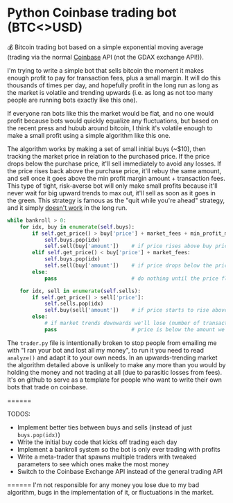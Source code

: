 # Python Coinbase trading bot (BTC<>USD)
:moneybag: Bitcoin trading bot based on a simple exponential moving average (trading via the normal [Coinbase](https://www.coinbase.com/) API (not the GDAX exchange API!)).

I'm trying to write a simple bot that sells bitcoin the moment it makes enough profit to pay for transaction fees, plus a small margin.
It will do this thousands of times per day, and hopefully profit in the long run as long as the market is volatile and trending upwards (i.e. as long as not too many people are running bots exactly like this one).

If everyone ran bots like this the market would be flat, and no one would profit because bots would quickly equalize any fluctuations, but based on the recent press and hubub around bitcoin, I think it's volatile enough to make a small profit using a simple algorithm like this one.

The algorithm works by making a set of small initial buys (~$10), then tracking the market price in relation to the purchased price.
If the price drops below the purchase price, it'll sell immediately to avoid any losses.
If the price rises back above the purchase price, it'll rebuy the same amount, and sell once it goes above the min profit margin amount + transaction fees.  This type of tight, risk-averse bot will only make small profits because it'll never wait for big upward trends to max out, it'll sell as soon as it goes in the green.  This strategy is famous as the "quit while you're ahead" strategy,  and it simply [doesn't work](https://gist.github.com/pirate/eac582480aa34b5adda9e6adc1878190) in the long run.

```python
while bankroll > 0:
    for idx, buy in enumerate(self.buys):
        if self.get_price() > buy['price'] + market_fees + min_profit_margin:
            self.buys.pop(idx)
            self.sell(buy['amount'])    # if price rises above buy price + market fees by a certain amount, sell early and reap the tiny profits
        elif self.get_price() < buy['price'] + market_fees:
            self.buys.pop(idx)
            self.sell(buy['amount'])    # if price drops below the price it was bought at, sell immediately to minimize losses
        else:
            pass                        # do nothing until the price fluctuates enough to make more of a difference

    for idx, sell in enumerate(self.sells):
        if self.get_price() > sell['price']:
            self.sells.pop(idx)
            self.buy(sell['amount'])    # if price starts to rise above the amount we sold it for, rebuy the same amount
        else:
            # if market trends downwards we'll lose (number of transactions * (market fee per transaction + min profit margin))
            pass                        # price is below the amount we sold for, don't do anything until it's passing break-even again
```

  
The `trader.py` file is intentionally broken to stop people from emailing me with "I ran your bot and lost all my money", to run it you need to read `analyze()` and adapt it to your own needs.  In an upwards-trending market the algorithm detailed above is unlikely to make any more than you would by holding the money and not trading at all (due to parasitic losses from fees).  It's on github to serve as a template for people who want to write their own bots that trade on coinbase.
   
======

TODOS:

* Implement better ties between buys and sells (instead of just `buys.pop(idx)`)
* Write the initial buy code that kicks off trading each day
* Implement a bankroll system so the bot is only ever trading with profits
* Write a meta-trader that spawns multiple traders with tweaked parameters to see which ones make the most money
* Switch to the Coinbase Exchange API instead of the general trading API

======
I'm not responsible for any money you lose due to my bad algorithm, bugs in the implementation of it, or fluctuations in the market.
